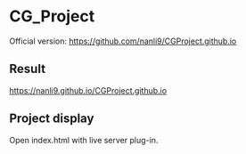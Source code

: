 # CG_Project
Official version: https://github.com/nanli9/CGProject.github.io

## Result
https://nanli9.github.io/CGProject.github.io

## Project display
Open index.html with live server plug-in.
